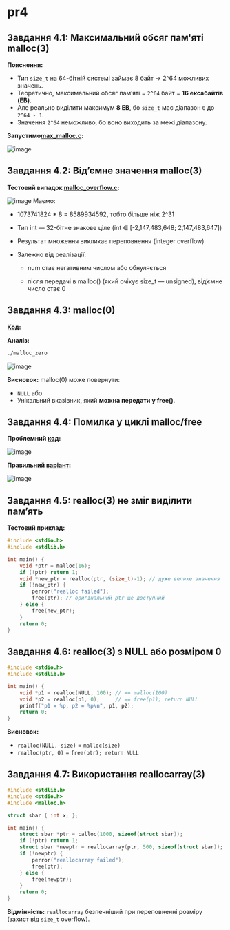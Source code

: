 # pr4
## Завдання 4.1: Максимальний обсяг пам'яті malloc(3)

**Пояснення:**
- Тип `size_t` на 64-бітній системі займає 8 байт → 2^64 можливих значень.
- Теоретично, максимальний обсяг памʼяті = `2^64` байт = **16 ексабайтів (EB)**.
- Але реально виділити максимум **8 EB**, бо `size_t` має діапазон `0` до `2^64 - 1`.
- Значення `2^64` неможливо, бо воно виходить за межі діапазону.

**Запустимо[max_malloc.c](https://github.com/VladHume/pr4/blob/main/max_malloc.c):**

![image](https://github.com/user-attachments/assets/32aebd65-07ec-48a4-ad5f-0ee228805ff0)


## Завдання 4.2: Від’ємне значення malloc(3)

**Тестовий випадок [malloc_overflow.c](https://github.com/VladHume/pr4/blob/main/malloc_overflow.c):**

![image](https://github.com/user-attachments/assets/ece4852d-8339-4467-b2ce-71d95ee74ca7)
Маємо:

- 1073741824 * 8 = 8589934592, тобто більше ніж 2^31

- Тип int — 32-бітне знакове ціле (int ∈ [-2,147,483,648; 2,147,483,647])

- Результат множення викликає переповнення (integer overflow)

- Залежно від реалізації:

  - num стає негативним числом або обнуляється

  - після передачі в malloc() (який очікує size_t — unsigned), від’ємне число стає 0

## Завдання 4.3: malloc(0)

**[Код](https://github.com/VladHume/pr4/blob/main/malloc_zero.c):**

**Аналіз:**
```bash
./malloc_zero
```
![image](https://github.com/user-attachments/assets/47a05f28-0dbb-4f73-9c29-3420c98845b7)

**Висновок:** malloc(0) може повернути:
- `NULL` або
- Унікальний вказівник, який **можна передати у free()**.

## Завдання 4.4: Помилка у циклі malloc/free

**Проблемний [код](https://github.com/VladHume/pr4/blob/main/malloc_wrong_loop.c):**

![image](https://github.com/user-attachments/assets/b23c2e4a-c879-468c-a062-71a4a1b05da8)

**Правильний [варіант](https://github.com/VladHume/pr4/blob/main/malloc_fixed_loop.c):**

![image](https://github.com/user-attachments/assets/f44c72f7-0ec3-42bf-98d4-d1d9ee72b60f)


## Завдання 4.5: realloc(3) не зміг виділити памʼять

**Тестовий приклад:**
```c
#include <stdio.h>
#include <stdlib.h>

int main() {
    void *ptr = malloc(16);
    if (!ptr) return 1;
    void *new_ptr = realloc(ptr, (size_t)-1); // дуже велике значення
    if (!new_ptr) {
        perror("realloc failed");
        free(ptr); // оригінальний ptr ще доступний
    } else {
        free(new_ptr);
    }
    return 0;
}
```

## Завдання 4.6: realloc(3) з NULL або розміром 0

```c
#include <stdio.h>
#include <stdlib.h>

int main() {
    void *p1 = realloc(NULL, 100); // == malloc(100)
    void *p2 = realloc(p1, 0);     // == free(p1); return NULL
    printf("p1 = %p, p2 = %p\n", p1, p2);
    return 0;
}
```

**Висновок:**
- `realloc(NULL, size)` = `malloc(size)`
- `realloc(ptr, 0)` = `free(ptr); return NULL`

## Завдання 4.7: Використання reallocarray(3)

```c
#include <stdlib.h>
#include <stdio.h>
#include <malloc.h>

struct sbar { int x; };

int main() {
    struct sbar *ptr = calloc(1000, sizeof(struct sbar));
    if (!ptr) return 1;
    struct sbar *newptr = reallocarray(ptr, 500, sizeof(struct sbar));
    if (!newptr) {
        perror("reallocarray failed");
        free(ptr);
    } else {
        free(newptr);
    }
    return 0;
}
```

**Відмінність:** `reallocarray` безпечніший при переповненні розміру (захист від `size_t` overflow).

